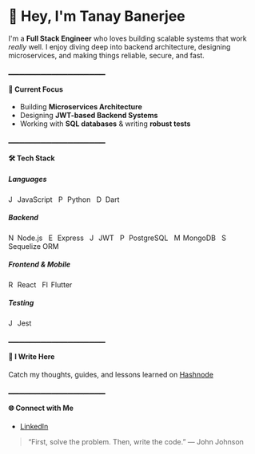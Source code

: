 # 👋 Hey, I'm Tanay Banerjee

I'm a **Full Stack Engineer** who loves building scalable systems that work *really* well. I enjoy diving deep into backend architecture, designing microservices, and making things reliable, secure, and fast.

▁▁▁▁▁▁▁▁▁▁▁▁▁▁▁▁▁▁

#### 🔧 Current Focus
- Building **Microservices Architecture**
- Designing **JWT-based Backend Systems**
- Working with **SQL databases** & writing **robust tests**

▁▁▁▁▁▁▁▁▁▁▁▁▁▁▁▁▁▁

#### 🛠️ Tech Stack

##### Languages  
<img src="https://cdn.jsdelivr.net/gh/devicons/devicon/icons/javascript/javascript-original.svg" alt="JavaScript" width="14"/> JavaScript &nbsp;
<img src="https://cdn.jsdelivr.net/gh/devicons/devicon/icons/python/python-original.svg" alt="Python" width="14"/> Python &nbsp;
<img src="https://cdn.jsdelivr.net/gh/devicons/devicon/icons/dart/dart-original.svg" alt="Dart" width="14"/> Dart

##### Backend  
<img src="https://cdn.jsdelivr.net/gh/devicons/devicon/icons/nodejs/nodejs-original.svg" alt="Node.js" width="14"/> Node.js &nbsp;
<img src="https://cdn.jsdelivr.net/gh/devicons/devicon/icons/express/express-original.svg" alt="Express" width="14"/> Express &nbsp;
<img src="https://img.shields.io/badge/JWT-black?style=flat&logo=jsonwebtokens&logoColor=white" alt="JWT" height="14"/> JWT &nbsp;
<img src="https://cdn.jsdelivr.net/gh/devicons/devicon/icons/postgresql/postgresql-original.svg" alt="PostgreSQL" width="14"/> PostgreSQL &nbsp;
<img src="https://cdn.jsdelivr.net/gh/devicons/devicon/icons/mongodb/mongodb-original.svg" alt="MongoDB" width="14"/> MongoDB &nbsp;
<img src="https://avatars.githubusercontent.com/u/82084621?s=200&v=4" alt="Sequelize" width="14"/> Sequelize ORM

##### Frontend & Mobile  
<img src="https://cdn.jsdelivr.net/gh/devicons/devicon/icons/react/react-original.svg" alt="React" width="14"/> React &nbsp;
<img src="https://cdn.jsdelivr.net/gh/devicons/devicon/icons/flutter/flutter-original.svg" alt="Flutter" width="14"/> Flutter

##### Testing  
<img src="https://cdn.jsdelivr.net/gh/devicons/devicon/icons/jest/jest-plain.svg" alt="Jest" width="14"/> Jest

▁▁▁▁▁▁▁▁▁▁▁▁▁▁▁▁▁▁

#### 📝 I Write Here  
Catch my thoughts, guides, and lessons learned on [Hashnode](https://iamtanaybanerjee.hashnode.dev/)

▁▁▁▁▁▁▁▁▁▁▁▁▁▁▁▁▁▁

#### 🌐 Connect with Me  
- [LinkedIn](https://www.linkedin.com/in/tanaybanerjeedev)

> “First, solve the problem. Then, write the code.” — John Johnson
